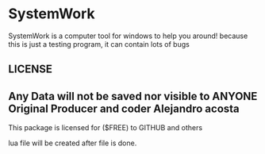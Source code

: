 # SystemWork
SystemWork is a computer tool for windows to help you around!
because this is just a testing program, it can contain lots of bugs

LICENSE
---------------------------------------
Any Data will not be saved nor visible to ANYONE
Original Producer and coder
Alejandro acosta
---------------------------------------
This package is licensed for ($FREE) to GITHUB and others


lua file will be created after file is done.
